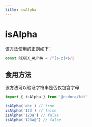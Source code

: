 ```yaml
---
title: isAlpha
---
```


# isAlpha

该方法使用的正则如下：

```ts
const REGEX_ALPHA = /^[a-z]+$/i
```

## 食用方法

该方法可以验证字符串是否仅包含字母

```ts
import { isAlpha } from '@esdora/kit'

isAlpha('abc') // true
isAlpha('123') // false
isAlpha('123a') // false
isAlpha('123a@') // false
```

